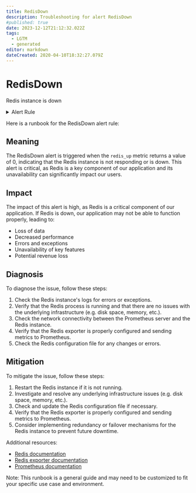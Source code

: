 ```yaml
---
title: RedisDown
description: Troubleshooting for alert RedisDown
#published: true
date: 2023-12-12T21:12:32.022Z
tags: 
  - LGTM
  - generated
editor: markdown
dateCreated: 2020-04-10T18:32:27.079Z
---
```


# RedisDown

Redis instance is down

<details>
  <summary>Alert Rule</summary>

{{% rule "redis/oliver006-redis-exporter.yml" "RedisDown" %}}

{{% comment %}}

```yaml
alert: RedisDown
expr: redis_up == 0
for: 0m
labels:
    severity: critical
annotations:
    summary: Redis down (instance {{ $labels.instance }})
    description: |-
        Redis instance is down
          VALUE = {{ $value }}
          LABELS = {{ $labels }}
    runbook: https://github.com/srerun/prometheus-alerts/blob/main/content/runbooks/oliver006-redis-exporter/RedisDown.md

```

{{% /comment %}}

</details>


Here is a runbook for the RedisDown alert rule:

## Meaning

The RedisDown alert is triggered when the `redis_up` metric returns a value of 0, indicating that the Redis instance is not responding or is down. This alert is critical, as Redis is a key component of our application and its unavailability can significantly impact our users.

## Impact

The impact of this alert is high, as Redis is a critical component of our application. If Redis is down, our application may not be able to function properly, leading to:

* Loss of data
* Decreased performance
* Errors and exceptions
* Unavailability of key features
* Potential revenue loss

## Diagnosis

To diagnose the issue, follow these steps:

1. Check the Redis instance's logs for errors or exceptions.
2. Verify that the Redis process is running and that there are no issues with the underlying infrastructure (e.g. disk space, memory, etc.).
3. Check the network connectivity between the Prometheus server and the Redis instance.
4. Verify that the Redis exporter is properly configured and sending metrics to Prometheus.
5. Check the Redis configuration file for any changes or errors.

## Mitigation

To mitigate the issue, follow these steps:

1. Restart the Redis instance if it is not running.
2. Investigate and resolve any underlying infrastructure issues (e.g. disk space, memory, etc.).
3. Check and update the Redis configuration file if necessary.
4. Verify that the Redis exporter is properly configured and sending metrics to Prometheus.
5. Consider implementing redundancy or failover mechanisms for the Redis instance to prevent future downtime.

Additional resources:

* [Redis documentation](https://redis.io/documentation)
* [Redis exporter documentation](https://github.com/oliver006/redis_exporter)
* [Prometheus documentation](https://prometheus.io/docs/alerting/alertmanager/)

Note: This runbook is a general guide and may need to be customized to fit your specific use case and environment.